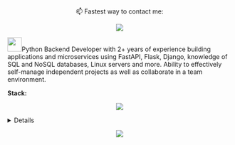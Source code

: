 <!--
<h1 align="center">Hi there, my name is Anton</h1>
-->

<!--
<link rel="preconnect" href="https://fonts.googleapis.com">
<link rel="preconnect" href="https://fonts.gstatic.com" crossorigin>
<link href="https://fonts.googleapis.com/css2?family=Libre+Franklin:wght@600&family=Playfair+Display:wght@800&display=swap" rel="stylesheet">
<link rel="stylesheet">
-->

<p align="center">
  📫 Fastest way to contact me:
</p>

<p align="center">
  <a href="https://t.me/chrnv_dev"><img src="https://img.shields.io/badge/Telegram-2CA5E0?style=for-the-badge&logo=telegram&logoColor=white"></a>
</p>


<div>
  <p align="left", <a><img src="https://github.com/blackcater/blackcater/raw/main/images/Hi.gif" height="32">Python Backend Developer with 2+ years of experience building applications and microservices using FastAPI, Flask, Django, knowledge of SQL and NoSQL databases, Linux servers and more. Ability to effectively self-manage independent projects as well as collaborate in a team environment.</p>
</div>

<!--
<p><code>I am constantly learning and seeking new challenges, and I am open to working on any project that can help me improve my skills and experience. I am a team player and always aim to deliver high-quality work.</code></p>
-->

<strong>Stack:</strong>
<!--
![Python](https://img.shields.io/badge/python-3670A0?style=for-the-badge&logo=python&logoColor=ffdd54) ![PyCharm](https://img.shields.io/badge/pycharm-143?style=for-the-badge&logo=pycharm&logoColor=black&color=black&labelColor=green) ![Git](https://img.shields.io/badge/git-%23F05033.svg?style=for-the-badge&logo=git&logoColor=white) ![GitHub](https://img.shields.io/badge/github-%23121011.svg?style=for-the-badge&logo=github&logoColor=white) ![SQL](https://img.shields.io/badge/sql-black?style=for-the-badge&logo=mysql) ![Postgres](https://img.shields.io/badge/postgres-%23316192.svg?style=for-the-badge&logo=postgresql&logoColor=white) ![Postman](https://img.shields.io/badge/Postman-FF6C37?style=for-the-badge&logo=postman&logoColor=white) ![Docker](https://img.shields.io/badge/docker-%230db7ed.svg?style=for-the-badge&logo=docker&logoColor=white) ![Ubuntu](https://img.shields.io/badge/Ubuntu-E95420?style=for-the-badge&logo=ubuntu&logoColor=white) ![Stack Overflow](https://img.shields.io/badge/-Stackoverflow-FE7A16?style=for-the-badge&logo=stack-overflow&logoColor=white) ![Discord](https://img.shields.io/badge/Discord-%235865F2.svg?style=for-the-badge&logo=discord&logoColor=white) ![Telegram](https://img.shields.io/badge/Telegram-2CA5E0?style=for-the-badge&logo=telegram&logoColor=white) ![Google Cloud](https://img.shields.io/badge/GoogleCloud-%234285F4.svg?style=for-the-badge&logo=google-cloud&logoColor=white) ![ChatGPT](https://img.shields.io/badge/chatGPT-74aa9c?style=for-the-badge&logo=openai&logoColor=white) ![Upwork](https://img.shields.io/badge/UpWork-6FDA44?style=for-the-badge&logo=Upwork&logoColor=white)
-->
<p align="center">
  <a href="https://skillicons.dev">
    <img src="https://skillicons.dev/icons?i=py,git,django,fastapi,flask,postgres,mysql,sqlite,mongodb,html,css,docker,gcp,aws,postman,linux,rust,go&perline=8" />
  </a>
</p>


<!--
<p><code>If you have a project that you think would be a good fit for my skills and experience, please don't hesitate to reach out! I would be more than happy to discuss further.</code></p>
-->

<details>
    <div align="center">
    <img src="https://github-readme-stats.vercel.app/api?username=CHRNVpy&show_icons=true&theme=transparent" alt="Anurag's GitHub stats">
</div>
</details>


<!--
<details>
<p align="center">
  <a href="https://github.com/CHRNVpy">
    <img src="http://github-profile-summary-cards.vercel.app/api/cards/profile-details?username=CHRNVpy&theme=transparent" />
  </a>
  <a href="https://github.com/CHRNVpy">
    <img src="https://github-readme-streak-stats.herokuapp.com/?user=CHRNVpy&hide_border=true&card_width=338&theme=transparent" />
  </a>
  <a href="https://github.com/CHRNVpy">
    <img src="http://github-profile-summary-cards.vercel.app/api/cards/stats?username=CHRNVpy&theme=transparent" />
  </a>
  <a href="https://github.com/CHRNVpy">
    <img src="https://github-readme-stats.vercel.app/api/top-langs/?username=CHRNVpy&langs_count=10&exclude_repo=&hide=jupyter%20notebook,vim%20script,cmake,makefile,batchfile,emacs%20lisp,css,html&layout=default&card_width=699&hide_border=true&theme=transparent" />
  </a>
</p>
</details>
-->

<p align="center">
  <a href="https://github.com/CHRNVpy">
    <img src="https://komarev.com/ghpvc/?username=CHRNVpy&color=blue&style=flat)" />
  </a>
</p>


<!--
**CHRNVpy/CHRNVpy** is a ✨ _special_ ✨ repository because its `README.md` (this file) appears on your GitHub profile.

Here are some ideas to get you started:

- 🔭 I’m currently working on ...
- 🌱 I’m currently learning ...
- 👯 I’m looking to collaborate on ...
- 🤔 I’m looking for help with ...
- 💬 Ask me about ...
- 📫 How to reach me: ...
- 😄 Pronouns: ...
- <p align="center">
  📫 Fastest way to contact me:
</p>

-->
